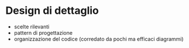 # Design di dettaglio

- scelte rilevanti
- pattern di progettazione
- organizzazione del codice (corredato da pochi ma efficaci diagrammi)